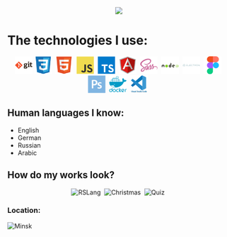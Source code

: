 <p align="center">
  <img src="https://user-images.githubusercontent.com/86885133/174147243-949ca7a8-ad46-41a1-87cf-bbcf61861cf0.gif" height=200/>
</p>

<h1>The technologies I use:</h1>

<p align="center">
  <img src="https://github.com/devicons/devicon/blob/master/icons/git/git-original-wordmark.svg" title="Git" alt="Git" width="40" height="40"/>
  <img src="https://github.com/devicons/devicon/blob/master/icons/css3/css3-original.svg"  title="CSS3" alt="CSS" width="40" height="40"/>&nbsp;
  <img src="https://github.com/devicons/devicon/blob/master/icons/html5/html5-original.svg" title="HTML5" alt="HTML" width="40" height="40"/>&nbsp;
  <img src="https://github.com/devicons/devicon/blob/master/icons/javascript/javascript-original.svg" title="JavaScript" alt="JavaScript" width="40" height="40"/>&nbsp;
  <img src="https://github.com/devicons/devicon/blob/master/icons/typescript/typescript-original.svg" title="TypeScript" alt="TypeScript" width="40" height="40"/>&nbsp;
  <img src="https://github.com/devicons/devicon/blob/master/icons/angularjs/angularjs-original.svg" title="Angular" alt="Angular" width="40" height="40"/>&nbsp;
  <img src="https://github.com/devicons/devicon/blob/master/icons/sass/sass-original.svg" title="Sass" alt="Sass" width="40" height="40"/>&nbsp;
  <img src="https://github.com/devicons/devicon/blob/master/icons/nodejs/nodejs-original-wordmark.svg" title="NodeJS" alt="NodeJS" width="40" height="40"/>&nbsp;
  <img src="https://github.com/devicons/devicon/blob/master/icons/electron/electron-original-wordmark.svg" title="Electron" alt="Electron" width="40" height="40"/>&nbsp;
  <img src="https://github.com/devicons/devicon/blob/master/icons/figma/figma-original.svg" title="Figma" alt="Figma" width="40" height="40"/>&nbsp;
  <img src="https://github.com/devicons/devicon/blob/master/icons/photoshop/photoshop-plain.svg" title="Figma" alt="Figma" width="40" height="40"/>&nbsp;
  <img src="https://github.com/devicons/devicon/blob/master/icons/docker/docker-plain-wordmark.svg" title="Docker" alt="Docker" width="40" height="40"/>&nbsp;
  <img src="https://github.com/devicons/devicon/blob/master/icons/vscode/vscode-original-wordmark.svg" title="Docker" alt="Docker" width="40" height="40"/>&nbsp;
</p>

<h2>Human languages I know:</h2>
<ul>
  <li>English</li>
  <li>German</li>
  <li>Russian</li>
  <li>Arabic</li>
</ul>

<h2>How do my works look?</h2>
<p align="center">
  <img src="https://github.com/rolling-scopes-school/vladimirparmon-JSFE2021Q3/blob/gh-pages/CV/images/lang.JPG" title="RSLang" alt="RSLang" width="330" height="160"/>&nbsp;
  <img src="https://github.com/rolling-scopes-school/vladimirparmon-JSFE2021Q3/blob/gh-pages/CV/images/Christmas.JPG" title="Christmas" alt="Christmas" width="330" height="160"/>&nbsp;
  <img src="https://github.com/rolling-scopes-school/vladimirparmon-JSFE2021Q3/blob/gh-pages/CV/images/app.JPG" title="Quiz" alt="Quiz" width="330" height="160"/>&nbsp;
</p>

<h3>Location:</h3>
  <img src="https://img.freepik.com/free-vector/minsk-belarus-city-skyline-with-gray-buildings-isolated-on-white-background-vector-illustration-business-travel-and-tourism-concept-minsk-cityscape-with-landmarks_119523-3489.jpg?w=1380" title="Minsk" alt="Minsk"/>&nbsp;

